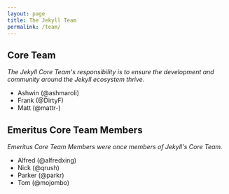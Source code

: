 ```yaml
---
layout: page
title: The Jekyll Team
permalink: /team/
---
```


## Core Team

_The Jekyll Core Team's responsibility is to ensure the development and
community around the Jekyll ecosystem thrive._

* Ashwin (@ashmaroli)
* Frank (@DirtyF)
* Matt (@mattr-)

## Emeritus Core Team Members

_Emeritus Core Team Members were once members of Jekyll's Core Team._

* Alfred (@alfredxing)
* Nick (@qrush)
* Parker (@parkr)
* Tom (@mojombo)
